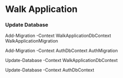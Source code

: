 # Walk Application


### Update Database

Add-Migration -Context WalkApplicationDbContext WalkApplicationMigration

Add-Migration -Context AuthDbContext AuthMigration

Update-Database -Context WalkApplicationDbContext

Update-Database -Context AuthDbContext